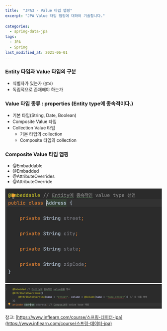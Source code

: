 ```yaml
---
title:  "JPA3 - Value 타입 맵핑"
excerpt: "JPA Value 타입 맵핑에 대하여 기술합니다."

categories:
  - spring-data-jpa
tags:
  - JPA
  - Spring
last_modified_at: 2021-06-01
---
```

 
### Entity 타입과 Value 타입의 구분
* 식별자가 있는가 (`@Id`) 
* 독립적으로 존재해야 하는가

### Value 타입 종류 : properties (Entity type에 종속적이다.)
* 기본 타입(String, Date, Boolean)
* Composite Value 타입
* Collection Value 타입
  * 기본 타입의 collection
  * Composite 타입의 collection

### Composite Value 타입 맵핑
* @Embaddable
* @Embadded
* @AttributeOverrides
* @AttributeOverride

![1](/assets/images/Embaddable.png)
![1](/assets/images/Embadded.png)


  참고: [https://www.inflearn.com/course/스프링-데이터-jpa](https://www.inflearn.com/course/스프링-데이터-jpa)